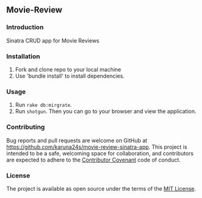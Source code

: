 ## Movie-Review

### Introduction

Sinatra CRUD app for Movie Reviews

### Installation

1. Fork and clone repo to your local machine
2. Use 'bundle install' to install dependencies.

### Usage

1. Run `rake db:mirgrate`.
2. Run `shotgun`. Then you can go to your browser and view the application.

### Contributing

Bug reports and pull requests are welcome on GitHub at https://github.com/karuna24s/movie-review-sinatra-app. This project is intended to be a safe, welcoming space for collaboration, and contributors are expected to adhere to the [Contributor Covenant](contributor-covenant.org) code of conduct.

### License

The project is available as open source under the terms of the [MIT License](http://opensource.org/licenses/MIT).
